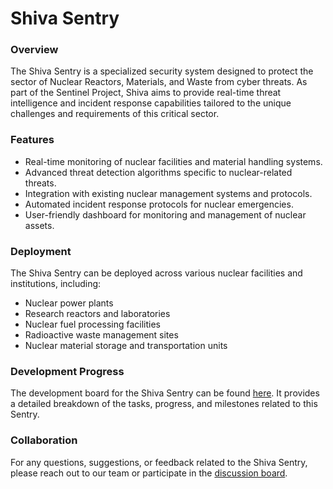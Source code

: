 # Shiva Sentry

### Overview

The Shiva Sentry is a specialized security system designed to protect the sector of Nuclear Reactors, Materials, and Waste from cyber threats. As part of the Sentinel Project, Shiva aims to provide real-time threat intelligence and incident response capabilities tailored to the unique challenges and requirements of this critical sector.

### Features

* Real-time monitoring of nuclear facilities and material handling systems.
* Advanced threat detection algorithms specific to nuclear-related threats.
* Integration with existing nuclear management systems and protocols.
* Automated incident response protocols for nuclear emergencies.
* User-friendly dashboard for monitoring and management of nuclear assets.

### Deployment

The Shiva Sentry can be deployed across various nuclear facilities and institutions, including:

* Nuclear power plants
* Research reactors and laboratories
* Nuclear fuel processing facilities
* Radioactive waste management sites
* Nuclear material storage and transportation units

### Development Progress

The development board for the Shiva Sentry can be found [here](https://github.com/users/cywf/projects/60). It provides a detailed breakdown of the tasks, progress, and milestones related to this Sentry.

### Collaboration

For any questions, suggestions, or feedback related to the Shiva Sentry, please reach out to our team or participate in the [discussion board](https://github.com/cywf/sentinel-project/discussions).


